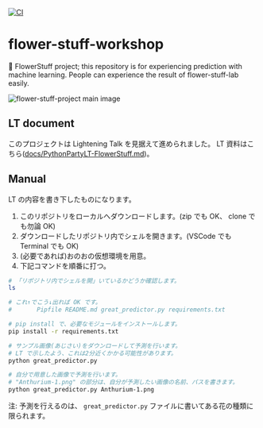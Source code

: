 [![CI](https://github.com/python-mate/flower-stuff-workshop/actions/workflows/ci.yml/badge.svg)](https://github.com/python-mate/flower-stuff-workshop/actions/workflows/ci.yml)

flower-stuff-workshop
===

🌺 FlowerStuff project; this repository is for experiencing prediction with machine learning. People can experience the result of flower-stuff-lab easily.

![flower-stuff-project main image](https://user-images.githubusercontent.com/28250432/125736317-740cd173-d30c-4e55-ab4a-765182601558.jpg)

## LT document

このプロジェクトは Lightening Talk を見据えて進められました。 LT 資料はこちら([docs/PythonPartyLT-FlowerStuff.md](docs/PythonPartyLT-FlowerStuff.md))。

## Manual

LT の内容を書き下したものになります。

1. このリポジトリをローカルへダウンロードします。(zip でも OK、 clone でも勿論 OK)
2. ダウンロードしたリポジトリ内でシェルを開きます。(VSCode でも Terminal でも OK)
3. (必要であれば)おのおの仮想環境を用意。
4. 下記コマンドを順番に打つ。

```bash
# 「リポジトリ内でシェルを開」いているかどうか確認します。
ls

# これ↑でこう↓出れば OK です。
#       Pipfile README.md great_predictor.py requirements.txt 

# pip install で、必要なモジュールをインストールします。
pip install -r requirements.txt

# サンプル画像(あじさい)をダウンロードして予測を行います。
# LT で示したよう、これは2分近くかかる可能性があります。
python great_predictor.py

# 自分で用意した画像で予測を行います。
# "Anthurium-1.png" の部分は、自分が予測したい画像の名前、パスを書きます。
python great_predictor.py Anthurium-1.png
```

注: 予測を行えるのは、 `great_predictor.py` ファイルに書いてある花の種類に限られます。
